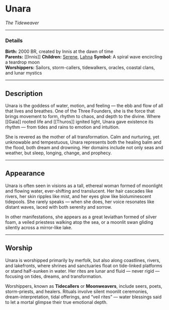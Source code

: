 # **Unara**

_The Tideweaver_

---

### **Details**

**Birth:** 2000 BR, created by Innis at the dawn of time  
**Parents:** [[Innis]] 
**Children:** [Serene](Serene), [Lahna](Lahna)
**Symbol:** A spiral wave encircling a teardrop moon  
**Worshippers:** Sailors, storm-callers, tidewalkers, oracles, coastal clans, and lunar mystics

---

## **Description**

Unara is the goddess of water, motion, and feeling — the ebb and flow of all that lives and breathes. One of the Three Founders, she is the force that brings movement to form, rhythm to chaos, and depth to the divine. Where [[Gaia]] rooted life and [[Thuros]] ignited light, Unara gave existence its rhythm — from tides and rains to emotion and intuition.

She is revered as the mother of all transformation. Calm and nurturing, yet unknowable and tempestuous, Unara represents both the healing balm and the flood, both dream and drowning. Her domains include not only seas and weather, but sleep, longing, change, and prophecy.

---

## **Appearance**

Unara is often seen in visions as a tall, ethereal woman formed of moonlight and flowing water, ever-shifting and translucent. Her hair cascades like rivers, her skin ripples like mist, and her eyes glow like bioluminescent tidepools. She rarely speaks — when she does, her voice resonates like distant waves, laced with both serenity and sorrow.

In other manifestations, she appears as a great leviathan formed of silver foam, a veiled priestess walking atop the sea, or a moonlit swan gliding silently across a mirror-like lake.

---

## **Worship**

Unara is worshipped primarily by merfolk, but also along coastlines, rivers, and lakefronts, where shrines and sanctuaries float on tide-linked platforms or stand half-sunken in water. Her rites are lunar and fluid — never rigid — focusing on tides, dreams, and transformation.

Worshippers, known as **Tidecallers** or **Moonweavers**, include seers, poets, storm-priests, and healers. Rituals involve silent moonlit ceremonies, dream-interpretation, tidal offerings, and “veil rites” — water blessings said to let a mortal glimpse their true emotional depth.